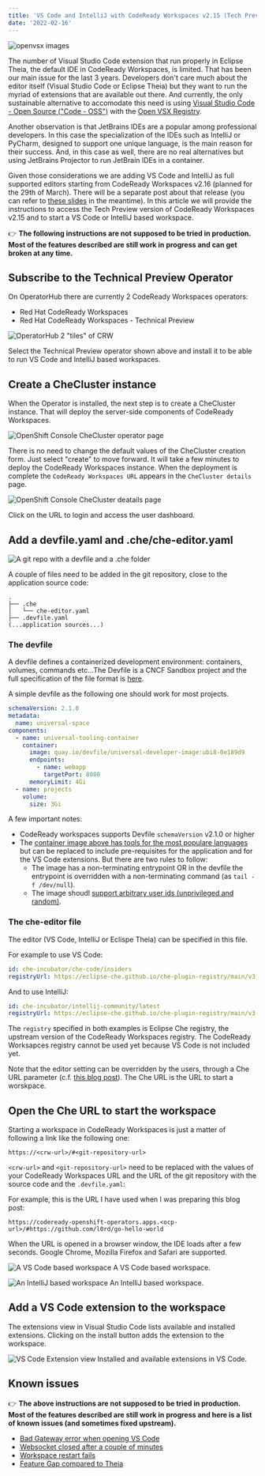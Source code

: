 ```yaml
---
title: 'VS Code and IntelliJ with CodeReady Workspaces v2.15 (Tech Preview)'
date: '2022-02-16'
---
```

![openvsx images](/images/vs-code-crw/openvsx.png "Subscribe to the Technical Preview")

The number of Visual Studio Code extension that run properly in Eclipse Theia, the default IDE in CodeReady Workspaces, is limited. That has been our main issue for the last 3 years. Developers don't care much about the editor itself (Visual Studio Code or Eclipse Theia) but they want to run the myriad of extensions that are available out there. And currently, the only sustainable alternative to accomodate this need is using [Visual Studio Code - Open Source ("Code - OSS")](https://github.com/Microsoft/vscode) with the [Open VSX Registry](https://open-vsx.org/).

Another observation is that JetBrains IDEs are a popular among professional developers. In this case the specialization of the IDEs such as IntelliJ or PyCharm, designed to support one unique language, is the main reason for their success. And, in this case as well, there are no real alternatives but using JetBrains Projector to run JetBrain IDEs in a container.

Given those considerations we are adding VS Code and IntelliJ as full supported editors starting from CodeReady Workspaces v2.16 (planned for the 29th of March). There will be a separate post about that release (you can refer to [these slides](https://docs.google.com/presentation/d/169CilKS4fCmzO_zBBw4xOchL9sVjsnNfX0FWyq-YQCw/edit#slide=id.gebc30d678a_0_79) in the meantime). In this article we will provide the instructions to access the Tech Preview version of CodeReady Workspaces v2.15 and to start a VS Code or IntelliJ based workspace.

👉 **The following instructions are not supposed to be tried in production. Most of the features described are still work in progress and can get broken at any time.**

## Subscribe to the Technical Preview Operator

On OperatorHub there are currently 2 CodeReady Workspaces operators: 
 - Red Hat CodeReady Workspaces
 - Red Hat CodeReady Workspaces - Technical Preview
 
![OperatorHub 2 "tiles" of CRW](/images/vs-code-crw/subscription.png "Subscribe to the Technical Preview")

Select the Technical Preview operator shown above and install it to be able to run VS Code and IntelliJ based workspaces.

## Create a CheCluster instance

When the Operator is installed, the next step is to create a CheCluster instance. That will deploy the server-side components of CodeReady Workspaces.

![OpenShift Console CheCluster operator page](/images/vs-code-crw/new-instance.png "Create a new CheCluster instance")

There is no need to change the default values of the CheCluster creation form. Just select "create" to move forward. It will take a few minutes to deploy the CodeReady Workspaces instance. When the deployment is complete the `CodeReady Workspaces URL` appears in the `CheCluster details` page.

![OpenShift Console CheCluster deatails page](/images/vs-code-crw/new-instance-ready.png "CodeReady Workspaces URL appears and it's ready to serve requests")

Click on the URL to login and access the user dashboard.

## Add a devfile.yaml and .che/che-editor.yaml

![A git repo with a devfile and a .che folder](/images/vs-code-crw/devfile-and-dotche.png "The required files in a git repository")

A couple of files need to be added in the git repository, close to the application source code:

```
.
├── .che
│   └── che-editor.yaml
├── .devfile.yaml
(...application sources...)
```

### The devfile

A devfile defines a containerized development environment: containers, volumes, commands etc...The Devfile is a CNCF Sandbox project and the full specification of the file format is [here](https://devfile.io/docs/devfile/2.1.0/user-guide/api-reference.html).

A simple devfile as the following one should work for most projects.

```yaml
schemaVersion: 2.1.0
metadata:
  name: universal-space
components:
  - name: universal-tooling-container
    container:
      image: quay.io/devfile/universal-developer-image:ubi8-0e189d9
      endpoints:
        - name: webapp
          targetPort: 8080
      memoryLimit: 4Gi
  - name: projects
    volume:
      size: 3Gi
```

A few important notes:

- CodeReady workspaces supports Devfile `schemaVersion` v2.1.0 or higher
- The [container image above has tools for the most populare languages](https://github.com/devfile/developer-images/#developer-universal-image) but can be replaced to include pre-requisites for the application and for the VS Code extensions. But there are two rules to follow:
  - The image has a non-terminating entrypoint OR in the devfile the entrypoint is overridden with a non-terminating command (as `tail -f /dev/null`).
  - The image shoudl [support arbitrary user ids (unprivileged and random)](https://docs.openshift.com/container-platform/4.9/openshift_images/create-images.html#images-create-guide-openshift_create-images).


### The che-editor file

The editor (VS Code, IntelliJ or Eclispe Theia) can be specified in this file. 

For example to use VS Code:

```yaml
id: che-incubator/che-code/insiders
registryUrl: https://eclipse-che.github.io/che-plugin-registry/main/v3
```

And to use IntelliJ:

```yaml
id: che-incubator/intellij-community/latest
registryUrl: https://eclipse-che.github.io/che-plugin-registry/main/v3
```

The `registry` specified in both examples is Eclipse Che registry, the upstream version of the CodeReady Workspaces registry. The CodeReady Worksapces registry cannot be used yet because VS Code is not included yet.

Note that the editor setting can be overridden by the users, through a Che URL parameter (c.f. [this blog post](https://che.eclipseprojects.io/2021/12/20/@florent.benoit-authoring-a-url-to-start-a-workspace.html)). The Che URL is the URL to start a worskpace. 


## Open the Che URL to start the workspace

Starting a workspace in CodeReady Workspaces is just a matter of following a link like the following one: 

```
https://<crw-url>/#<git-repository-url>
```

`<crw-url>` and `<git-repository-url>` need to be replaced with the values of your CodeReady Workspaces URL and the URL of the git repository with the source code and the `.devfile.yaml`:


For example, this is the URL I have used when I was preparing this blog post:

```
https://codeready-openshift-operators.apps.<ocp-url>/#https://github.com/l0rd/go-hello-world
```

When the URL is opened in a browser window, the IDE loads after a few seconds. Google Chrome, Mozilla Firefox and Safari are supported.

![A VS Code based workspace](/images/vs-code-crw/vscode.png "VS Code based workspace")
A VS Code based workspace.

![An IntelliJ based workspace](/images/vs-code-crw/intellij.png "IntelliJ Code based workspace")
An IntelliJ based workspace.

## Add a VS Code extension to the workspace

The extensions view in Visual Studio Code lists available and installed extensions. Clicking on the install button adds the extension to the workspace. 

![VS Code Extension view](/images/vs-code-crw/extensions-view.png "VS Code Extensions view")
Installed and available extensions in VS Code.


## Known issues

👉 **The above instructions are not supposed to be tried in production. Most of the features described are still work in progress and here is a list of known issues (and sometimes fixed upstream).**

- [Bad Gateway error when opening VS Code](https://github.com/eclipse/che/issues/21099)
- [Websocket closed after a couple of minutes](https://github.com/eclipse/che/issues/21024)
- [Workspace restart fails](https://github.com/eclipse/che/issues/21085)
- [Feature Gap compared to Theia](https://github.com/eclipse/che/issues/21144)
